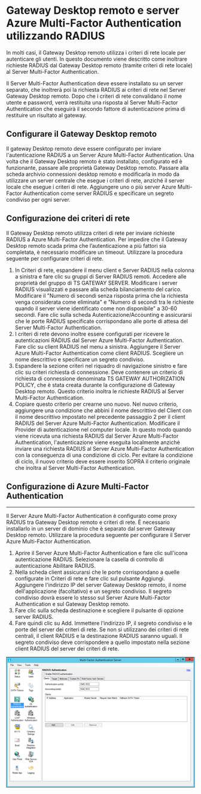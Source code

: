 <properties 
	pageTitle="Gateway Desktop remoto e server Azure Multi-Factor Authentication utilizzando RADIUS" 
	description="Questa è la pagina di Azure Multi-factor authentication che sarà utile per la distribuzione di Gateway Desktop remoto (RD) e Server Azure Multi-Factor Authentication tramite RADIUS." 
	services="multi-factor-authentication" 
	documentationCenter="" 
	authors="billmath" 
	manager="stevenpo" 
	editor="curtand"/>

<tags 
	ms.service="multi-factor-authentication" 
	ms.workload="identity" 
	ms.tgt_pltfrm="na" 
	ms.devlang="na" 
	ms.topic="get-started-article" 
	ms.date="02/18/2016" 
	ms.author="billmath"/>

# Gateway Desktop remoto e server Azure Multi-Factor Authentication utilizzando RADIUS

In molti casi, il Gateway Desktop remoto utilizza i criteri di rete locale per autenticare gli utenti. In questo documento viene descritto come inoltrare richieste RADIUS dal Gateway Desktop remoto (tramite criteri di rete locale) al Server Multi-Factor Authentication.

Il Server Multi-Factor Authentication deve essere installato su un server separato, che inoltrerà poi la richiesta RADIUS ai criteri di rete nel Server Gateway Desktop remoto. Dopo che i criteri di rete convalidano il nome utente e password, verrà restituita una risposta al Server Multi-Factor Authentication che eseguirà il secondo fattore di autenticazione prima di restituire un risultato al gateway.





## Configurare il Gateway Desktop remoto

Il gateway Desktop remoto deve essere configurato per inviare l'autenticazione RADIUS a un Server Azure Multi-Factor Authentication. Una volta che il Gateway Desktop remoto è stato installato, configurato ed è funzionante, passare alle proprietà Gateway Desktop remoto. Passare alla scheda archivio connessioni desktop remoto e modificarla in modo da utilizzare un server centrale che esegue i criteri di rete, anziché il server locale che esegue i criteri di rete. Aggiungere uno o più server Azure Multi-Factor Authentication come server RADIUS e specificare un segreto condiviso per ogni server.





## Configurazione dei criteri di rete

Il Gateway Desktop remoto utilizza criteri di rete per inviare richieste RADIUS a Azure Multi-Factor Authentication. Per impedire che il Gateway Desktop remoto scada prima che l’autenticazione a più fattori sia completata, è necessario modificare un timeout. Utilizzare la procedura seguente per configurare criteri di rete.

1. In Criteri di rete, espandere il menu client e Server RADIUS nella colonna a sinistra e fare clic su gruppi di Server RADIUS remoti. Accedere alle proprietà del gruppo di TS GATEWAY SERVER. Modificare i server RADIUS visualizzati e passare alla scheda bilanciamento del carico. Modificare il "Numero di secondi senza risposta prima che la richiesta venga considerata come eliminata" e "Numero di secondi tra le richieste quando il server viene identificato come non disponibile" a 30-60 secondi. Fare clic sulla scheda Autenticazione/Accounting e assicurarsi che le porte RADIUS specificate corrispondano alle porte di attesa del Server Multi-Factor Authentication.
2. I criteri di rete devono inoltre essere configurati per ricevere le autenticazioni RADIUS dal Server Azure Multi-Factor Authentication. Fare clic su client RADIUS nel menu a sinistra. Aggiungere il Server Azure Multi-Factor Authentication come client RADIUS. Scegliere un nome descrittivo e specificare un segreto condiviso.
3. Espandere la sezione criteri nel riquadro di navigazione sinistro e fare clic su criteri richiesta di connessione. Deve contenere un criterio di richiesta di connessione denominata TS GATEWAY AUTHORIZATION POLICY, che è stata creata durante la configurazione di Gateway Desktop remoto. Questo criterio inoltra le richieste RADIUS al Server Multi-Factor Authentication.
4. Copiare questo criterio per crearne uno nuovo. Nel nuovo criterio, aggiungere una condizione che abbini il nome descrittivo del Client con il nome descrittivo impostato nel precedente passaggio 2 per il client RADIUS del Server Azure Multi-Factor Authentication. Modificare il Provider di autenticazione nel computer locale. In questo modo quando viene ricevuta una richiesta RADIUS dal Server Azure Multi-Factor Authentication, l'autenticazione viene eseguita localmente anziché inviare una richiesta RADIUS al Server Azure Multi-Factor Authentication con la conseguenza di una condizione di ciclo. Per evitare la condizione di ciclo, il nuovo criterio deve essere inserito SOPRA il criterio originale che inoltra al Server Multi-Factor Authentication.

## Configurazione di Azure Multi-Factor Authentication


--------------------------------------------------------------------------------



Il Server Azure Multi-Factor Authentication è configurato come proxy RADIUS tra Gateway Desktop remoto e criteri di rete. È necessario installarlo in un server di dominio che è separato dal server Gateway Desktop remoto. Utilizzare la procedura seguente per configurare il Server Azure Multi-Factor Authentication.

1. Aprire il Server Azure Multi-Factor Authentication e fare clic sull'icona autenticazione RADIUS. Selezionare la casella di controllo di autenticazione Abilitare RADIUS.
2. Nella scheda client assicurarsi che le porte corrispondano a quelle configurate in Criteri di rete e fare clic sul pulsante Aggiungi. Aggiungere l'indirizzo IP del server Gateway Desktop remoto, il nome dell'applicazione (facoltativo) e un segreto condiviso. Il segreto condiviso dovrà essere lo stesso sul Server Azure Multi-Factor Authentication e sul Gateway Desktop remoto.
3. Fare clic sulla scheda destinazione e scegliere il pulsante di opzione server RADIUS.
4. Fare quindi clic su Add. Immettere l'indirizzo IP, il segreto condiviso e le porte del server dei criteri di rete. Se non si utilizzano dei criteri di rete centrali, il client RADIUS e la destinazione RADIUS saranno uguali. Il segreto condiviso deve corrispondere a quello impostato nella sezione client RADIUS del server dei criteri di rete. 

![Autenticazione RADIUS](./media/multi-factor-authentication-get-started-server-rdg/radius.png)

<!---HONumber=AcomDC_0224_2016-->
